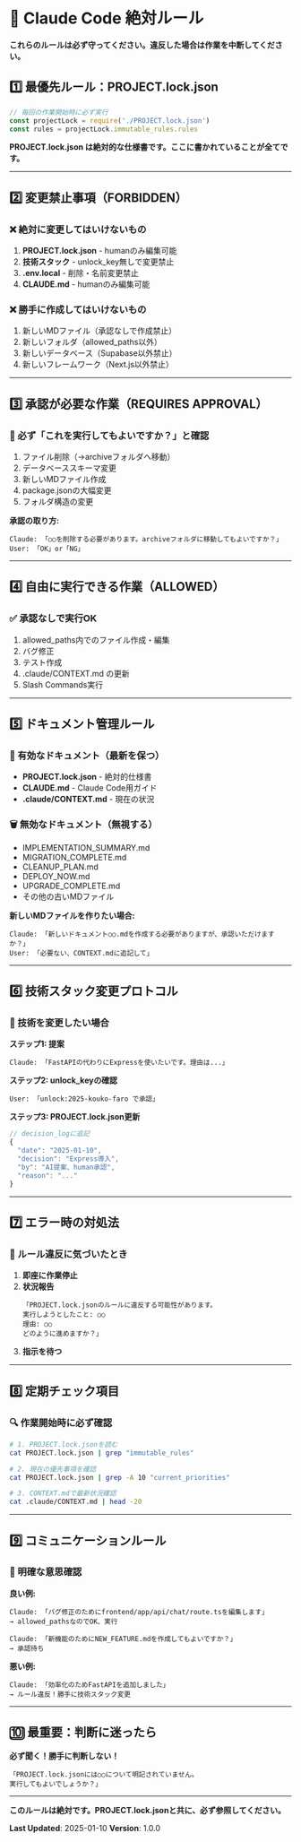 # 🚨 Claude Code 絶対ルール

**これらのルールは必ず守ってください。違反した場合は作業を中断してください。**

## 1️⃣ 最優先ルール：PROJECT.lock.json

```javascript
// 毎回の作業開始時に必ず実行
const projectLock = require('./PROJECT.lock.json')
const rules = projectLock.immutable_rules.rules
```

**PROJECT.lock.json は絶対的な仕様書です。ここに書かれていることが全てです。**

---

## 2️⃣ 変更禁止事項（FORBIDDEN）

### ❌ 絶対に変更してはいけないもの
1. **PROJECT.lock.json** - humanのみ編集可能
2. **技術スタック** - unlock_key無しで変更禁止
3. **.env.local** - 削除・名前変更禁止
4. **CLAUDE.md** - humanのみ編集可能

### ❌ 勝手に作成してはいけないもの
1. 新しいMDファイル（承認なしで作成禁止）
2. 新しいフォルダ（allowed_paths以外）
3. 新しいデータベース（Supabase以外禁止）
4. 新しいフレームワーク（Next.js以外禁止）

---

## 3️⃣ 承認が必要な作業（REQUIRES APPROVAL）

### 🔶 必ず「これを実行してもよいですか？」と確認
1. ファイル削除（→archiveフォルダへ移動）
2. データベーススキーマ変更
3. 新しいMDファイル作成
4. package.jsonの大幅変更
5. フォルダ構造の変更

**承認の取り方:**
```
Claude: 「○○を削除する必要があります。archiveフォルダに移動してもよいですか？」
User: 「OK」or「NG」
```

---

## 4️⃣ 自由に実行できる作業（ALLOWED）

### ✅ 承認なしで実行OK
1. allowed_paths内でのファイル作成・編集
2. バグ修正
3. テスト作成
4. .claude/CONTEXT.md の更新
5. Slash Commands実行

---

## 5️⃣ ドキュメント管理ルール

### 📄 有効なドキュメント（最新を保つ）
- **PROJECT.lock.json** - 絶対的仕様書
- **CLAUDE.md** - Claude Code用ガイド
- **.claude/CONTEXT.md** - 現在の状況

### 🗑️ 無効なドキュメント（無視する）
- IMPLEMENTATION_SUMMARY.md
- MIGRATION_COMPLETE.md
- CLEANUP_PLAN.md
- DEPLOY_NOW.md
- UPGRADE_COMPLETE.md
- その他の古いMDファイル

**新しいMDファイルを作りたい場合:**
```
Claude: 「新しいドキュメント○○.mdを作成する必要がありますが、承認いただけますか？」
User: 「必要ない、CONTEXT.mdに追記して」
```

---

## 6️⃣ 技術スタック変更プロトコル

### 🔐 技術を変更したい場合

**ステップ1: 提案**
```
Claude: 「FastAPIの代わりにExpressを使いたいです。理由は...」
```

**ステップ2: unlock_keyの確認**
```
User: 「unlock:2025-kouko-faro で承認」
```

**ステップ3: PROJECT.lock.json更新**
```javascript
// decision_logに追記
{
  "date": "2025-01-10",
  "decision": "Express導入",
  "by": "AI提案、human承認",
  "reason": "..."
}
```

---

## 7️⃣ エラー時の対処法

### 🚫 ルール違反に気づいたとき

1. **即座に作業停止**
2. **状況報告**
   ```
   「PROJECT.lock.jsonのルールに違反する可能性があります。
   実行しようとしたこと: ○○
   理由: ○○
   どのように進めますか？」
   ```
3. **指示を待つ**

---

## 8️⃣ 定期チェック項目

### 🔍 作業開始時に必ず確認

```bash
# 1. PROJECT.lock.jsonを読む
cat PROJECT.lock.json | grep "immutable_rules"

# 2. 現在の優先事項を確認
cat PROJECT.lock.json | grep -A 10 "current_priorities"

# 3. CONTEXT.mdで最新状況確認
cat .claude/CONTEXT.md | head -20
```

---

## 9️⃣ コミュニケーションルール

### 💬 明確な意思確認

**良い例:**
```
Claude: 「バグ修正のためにfrontend/app/api/chat/route.tsを編集します」
→ allowed_pathsなのでOK、実行

Claude: 「新機能のためにNEW_FEATURE.mdを作成してもよいですか？」
→ 承認待ち
```

**悪い例:**
```
Claude: 「効率化のためFastAPIを追加しました」
→ ルール違反！勝手に技術スタック変更
```

---

## 🔟 最重要：判断に迷ったら

**必ず聞く！勝手に判断しない！**

```
「PROJECT.lock.jsonには○○について明記されていません。
実行してもよいでしょうか？」
```

---

**このルールは絶対です。PROJECT.lock.jsonと共に、必ず参照してください。**

**Last Updated**: 2025-01-10
**Version**: 1.0.0